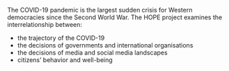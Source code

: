 The COVID-19 pandemic is the largest sudden crisis for Western democracies since the Second World War. The HOPE project examines the interrelationship between:

 - the trajectory of the COVID-19
 - the decisions of governments and international organisations
 - the decisions of media and social media landscapes 
 - citizens’ behavior and well-being

